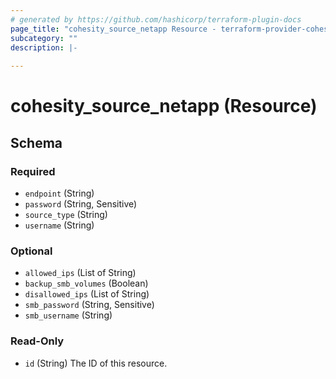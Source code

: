 ```yaml
---
# generated by https://github.com/hashicorp/terraform-plugin-docs
page_title: "cohesity_source_netapp Resource - terraform-provider-cohesity"
subcategory: ""
description: |-
  
---
```


# cohesity_source_netapp (Resource)





<!-- schema generated by tfplugindocs -->
## Schema

### Required

- `endpoint` (String)
- `password` (String, Sensitive)
- `source_type` (String)
- `username` (String)

### Optional

- `allowed_ips` (List of String)
- `backup_smb_volumes` (Boolean)
- `disallowed_ips` (List of String)
- `smb_password` (String, Sensitive)
- `smb_username` (String)

### Read-Only

- `id` (String) The ID of this resource.
